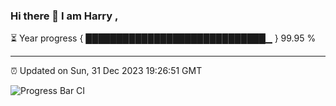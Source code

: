 ### Hi there 👋 I am Harry , 

⏳ Year progress { █████████████████████████████▁ } 99.95 %

---

⏰ Updated on Sun, 31 Dec 2023 19:26:51 GMT

![Progress Bar CI](https://github.com/duykhang68/duykhang68/workflows/Progress%20Bar%20CI/badge.svg)
